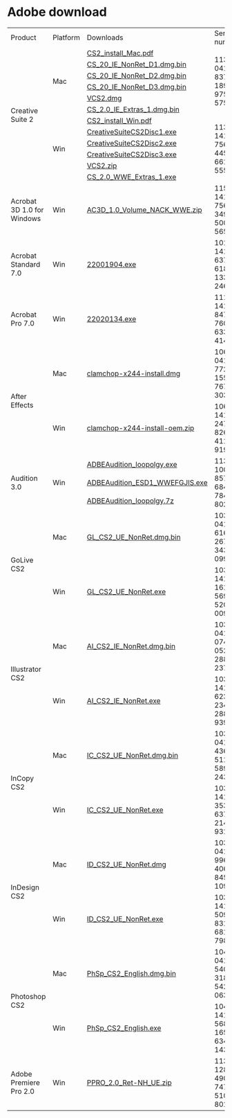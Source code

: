 # Adobe download

<table>
<tr><td>Product</td><td>Platform</td><td>Downloads</td><td>Serial number</td></tr>
<tr><td rowspan=12>Creative Suite 2</td><td rowspan=6>Mac</td><td><a href="http://download.adobe.com/pub/adobe/magic/creativesuite/CS2_EOL/MLTI/CS2_install_Mac.pdf">CS2_install_Mac.pdf</a></td><td rowspan=6>1130-0412-8377-1896-9751-5759</td></tr>
<tr><td><a href="http://download.adobe.com/pub/adobe/magic/creativesuite/CS2_EOL/STES/CS_20_IE_NonRet_D1.dmg.bin">CS_20_IE_NonRet_D1.dmg.bin</a></td></tr>
<tr><td><a href="http://download.adobe.com/pub/adobe/magic/creativesuite/CS2_EOL/STES/CS_20_IE_NonRet_D2.dmg.bin">CS_20_IE_NonRet_D2.dmg.bin</a></td></tr>
<tr><td><a href="http://download.adobe.com/pub/adobe/magic/creativesuite/CS2_EOL/STES/CS_20_IE_NonRet_D3.dmg.bin">CS_20_IE_NonRet_D3.dmg.bin</a></td></tr>
<tr><td><a href="http://download.adobe.com/pub/adobe/magic/creativesuite/CS2_EOL/MLTI/VCS2.dmg">VCS2.dmg</a></td></tr>
<tr><td><a href="http://download.adobe.com/pub/adobe/magic/creativesuite/CS2_EOL/MLTI/CS_2.0_IE_Extras_1.dmg.bin">CS_2.0_IE_Extras_1.dmg.bin</a></td></tr>
</td><td rowspan=6>Win</td><td><a href="http://download.adobe.com/pub/adobe/magic/creativesuite/CS2_EOL/MLTI/CS2_install_Win.pdf">CS2_install_Win.pdf</a></td><td rowspan=6>1130-1414-7569-4457-6613-5551</td></tr>
<tr><td><a href="http://download.adobe.com/pub/adobe/magic/creativesuite/CS2_EOL/MLTI/CreativeSuiteCS2Disc1.exe">CreativeSuiteCS2Disc1.exe</a></td></tr>
<tr><td><a href="http://download.adobe.com/pub/adobe/magic/creativesuite/CS2_EOL/MLTI/CreativeSuiteCS2Disc2.exe">CreativeSuiteCS2Disc2.exe</a></td></tr>
<tr><td><a href="http://download.adobe.com/pub/adobe/magic/creativesuite/CS2_EOL/MLTI/CreativeSuiteCS2Disc3.exe">CreativeSuiteCS2Disc3.exe</a></td></tr>
<tr><td><a href="http://download.adobe.com/pub/adobe/magic/creativesuite/CS2_EOL/MLTI/VCS2.zip">VCS2.zip</a></td></tr>
<tr><td><a href="http://download.adobe.com/pub/adobe/magic/creativesuite/CS2_EOL/MLTI/CS_2.0_WWE_Extras_1.exe">CS_2.0_WWE_Extras_1.exe</a></td></tr>
<tr><td>Acrobat 3D 1.0 for Windows</td><td>Win</td><td><a href="http://download.adobe.com/pub/adobe/magic/creativesuite/CS2_EOL/AC3D/AC3D_1.0_Volume_NACK_WWE.zip">AC3D_1.0_Volume_NACK_WWE.zip</a></td><td>1159-1414-7569-3493-5006-5653</td></tr>
<tr><td>Acrobat Standard 7.0</td><td>Win</td><td><a href="http://download.adobe.com/pub/adobe/magic/creativesuite/CS2_EOL/ACRO/22001904.exe">22001904.exe</a></td><td>1016-1415-6379-6184-1333-2468</td></tr>
<tr><td>Acrobat Pro 7.0</td><td>Win</td><td><a href="http://download.adobe.com/pub/adobe/magic/creativesuite/CS2_EOL/APRO/22020134.exe">22020134.exe</a></td><td> 1118-1414-8477-7606-6339-4141</td></tr>
<tr><td rowspan=2>After Effects</td><td>Mac</td><td><a href="http://download.adobe.com/pub/adobe/magic/creativesuite/CS2_EOL/AE/mac/clamchop-x244-install.dmg">clamchop-x244-install.dmg</a></td><td>1063-0418-7724-1551-7671-3039</td></tr>
<tr><td>Win</td><td><a href="http://download.adobe.com/pub/adobe/magic/creativesuite/CS2_EOL/AE/win32/clamchop-x244-install-oem.zip">clamchop-x244-install-oem.zip</a></td><td>1063-1417-2474-8268-4115-9194</td></tr>
<tr><td rowspan=3>Audition 3.0</td><td rowspan=3>Win</td><td><a href="http://download.adobe.com/pub/adobe/magic/creativesuite/CS2_EOL/AUDT/ADBEAudition_loopolgy.exe">ADBEAudition_loopolgy.exe</a></td><td rowspan=3>1137-1004-8571-6848-7845-8029</td></tr>
<tr><td><a href="http://download.adobe.com/pub/adobe/magic/creativesuite/CS2_EOL/AUDT/ADBEAudition_ESD1_WWEFGJIS.exe">ADBEAudition_ESD1_WWEFGJIS.exe</a></td></tr>
<tr><td><a href="http://download.adobe.com/pub/adobe/magic/creativesuite/CS2_EOL/AUDT/ADBEAudition_loopolgy.7z">ADBEAudition_loopolgy.7z</a></td></tr>
<tr><td rowspan=2>GoLive CS2</td><td>Mac</td><td><a href="http://download.adobe.com/pub/adobe/magic/creativesuite/CS2_EOL/GLIVE/GL_CS2_UE_NonRet.dmg.bin">GL_CS2_UE_NonRet.dmg.bin</a></td><td>1033-0415-6162-2671-3431-0993</td></tr>
<tr><td>Win</td><td><a href="http://download.adobe.com/pub/adobe/magic/creativesuite/CS2_EOL/GLIVE/GL_CS2_UE_NonRet.exe">GL_CS2_UE_NonRet.exe</a></td><td>1033-1418-1610-5696-5209-0095</td></tr>
<tr><td rowspan=2>Illustrator CS2</td><td>Mac</td><td><a href="http://download.adobe.com/pub/adobe/magic/creativesuite/CS2_EOL/ILST/AI_CS2_IE_NonRet.dmg.bin">AI_CS2_IE_NonRet.dmg.bin</a></td><td>1034-0416-0740-0527-2887-2375</td></tr>
<tr><td>Win</td><td><a href="http://download.adobe.com/pub/adobe/magic/creativesuite/CS2_EOL/ILST/AI_CS2_IE_NonRet.exe">AI_CS2_IE_NonRet.exe</a></td><td>1034-1415-6230-2341-2884-9398</td></tr>
<tr><td rowspan=2>InCopy CS2</td><td>Mac</td><td><a href="http://download.adobe.com/pub/adobe/magic/creativesuite/CS2_EOL/AICY/IC_CS2_UE_NonRet.dmg.bin">IC_CS2_UE_NonRet.dmg.bin</a></td><td>1036-0414-4367-5110-5897-2432</td></tr>
<tr><td>Win</td><td><a href="http://download.adobe.com/pub/adobe/magic/creativesuite/CS2_EOL/AICY/IC_CS2_UE_NonRet.exe">IC_CS2_UE_NonRet.exe</a></td><td>1036-1419-3531-6378-2148-9313</td></tr>
<tr><td rowspan=2>InDesign CS2</td><td>Mac</td><td><a href="http://download.adobe.com/pub/adobe/magic/creativesuite/CS2_EOL/IDSN/ID_CS2_UE_NonRet.dmg">ID_CS2_UE_NonRet.dmg</a></td><td>1037-0413-9961-4063-8457-1098</td></tr>
<tr><td>Win</td><td><a href="http://download.adobe.com/pub/adobe/magic/creativesuite/CS2_EOL/IDSN/ID_CS2_UE_NonRet.exe">ID_CS2_UE_NonRet.exe</td><td>1037-1412-5094-8316-6812-7982</td></tr>
<tr><td rowspan=2>Photoshop CS2</td><td>Mac</td><td><a href="http://download.adobe.com/pub/adobe/magic/creativesuite/CS2_EOL/PHSP/PhSp_CS2_English.dmg.bin">PhSp_CS2_English.dmg.bin</a></td><td>1045-0410-5403-3188-5429-0639</td></tr>
<tr><td>Win</td><td><a href="http://download.adobe.com/pub/adobe/magic/creativesuite/CS2_EOL/PHSP/PhSp_CS2_English.exe">PhSp_CS2_English.exe</a></td><td>1045-1412-5685-1654-6343-1431</td></tr>
<tr><td rowspan=2>Adobe Premiere Pro 2.0</td><td>Win</td><td><a href="http://download.adobe.com/pub/adobe/magic/creativesuite/CS2_EOL/PPRO/PPRO_2.0_Ret-NH_UE.zip">PPRO_2.0_Ret-NH_UE.zip</a></td><td>1132-1280-4900-7476-5108-8019</td></tr>
</table>